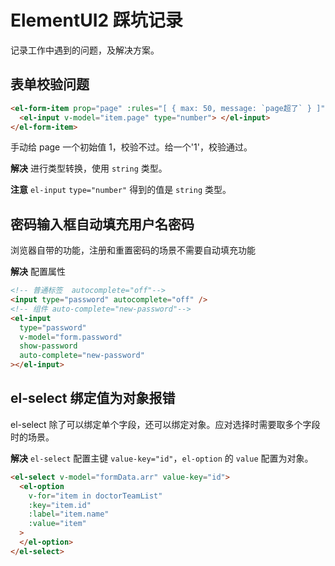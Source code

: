 # ElementUI2 踩坑记录

记录工作中遇到的问题，及解决方案。

## 表单校验问题

```html
<el-form-item prop="page" :rules="[ { max: 50, message: `page超了` } ]">
  <el-input v-model="item.page" type="number"> </el-input>
</el-form-item>
```

手动给 page 一个初始值 1，校验不过。给一个'1'，校验通过。

**解决** 进行类型转换，使用 `string` 类型。

**注意** `el-input` `type="number"` 得到的值是 `string` 类型。

## 密码输入框自动填充用户名密码

浏览器自带的功能，注册和重置密码的场景不需要自动填充功能

**解决** 配置属性

```html
<!-- 普通标签  autocomplete="off"-->
<input type="password" autocomplete="off" />
<!-- 组件 auto-complete="new-password"-->
<el-input
  type="password"
  v-model="form.password"
  show-password
  auto-complete="new-password"
></el-input>
```

## el-select 绑定值为对象报错

el-select 除了可以绑定单个字段，还可以绑定对象。应对选择时需要取多个字段时的场景。

**解决** `el-select` 配置主键 `value-key="id"`，`el-option` 的 `value` 配置为对象。

```html
<el-select v-model="formData.arr" value-key="id">
  <el-option
    v-for="item in doctorTeamList"
    :key="item.id"
    :label="item.name"
    :value="item"
  >
  </el-option>
</el-select>
```
